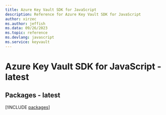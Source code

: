 ```yaml
---
title: Azure Key Vault SDK for JavaScript
description: Reference for Azure Key Vault SDK for JavaScript
author: xirzec
ms.author: jeffish
ms.data: 09/26/2023
ms.topic: reference
ms.devlang: javascript
ms.service: keyvault
---
```

# Azure Key Vault SDK for JavaScript - latest
## Packages - latest
[!INCLUDE [packages](key-vault-index.md)]